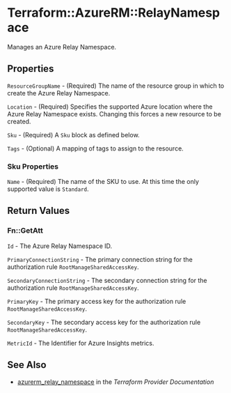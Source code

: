 # Terraform::AzureRM::RelayNamespace

Manages an Azure Relay Namespace.

## Properties

`ResourceGroupName` - (Required) The name of the resource group in which to create the Azure Relay Namespace.

`Location` - (Required) Specifies the supported Azure location where the Azure Relay Namespace exists. Changing this forces a new resource to be created.

`Sku` - (Required) A `Sku` block as defined below.

`Tags` - (Optional) A mapping of tags to assign to the resource.

### Sku Properties

`Name` - (Required) The name of the SKU to use. At this time the only supported value is `Standard`.


## Return Values

### Fn::GetAtt

`Id` - The Azure Relay Namespace ID.

`PrimaryConnectionString` - The primary connection string for the authorization rule `RootManageSharedAccessKey`.

`SecondaryConnectionString` - The secondary connection string for the authorization rule `RootManageSharedAccessKey`.

`PrimaryKey` - The primary access key for the authorization rule `RootManageSharedAccessKey`.

`SecondaryKey` - The secondary access key for the authorization rule `RootManageSharedAccessKey`.

`MetricId` - The Identifier for Azure Insights metrics.

## See Also

* [azurerm_relay_namespace](https://www.terraform.io/docs/providers/azurerm/r/relay_namespace.html) in the _Terraform Provider Documentation_